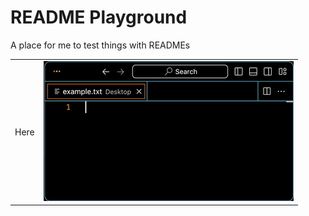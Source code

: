 # README Playground

A place for me to test things with READMEs


<table>
    <tr>
        <td>Here</td>
        <td><img src="./assets/01-hello-world.gif"></td>
    </tr>
</table>

